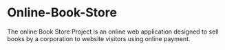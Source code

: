 # Online-Book-Store
The online Book Store Project is an online web application designed to sell books by a corporation to website visitors using online payment.
